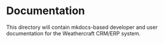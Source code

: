 # Documentation

This directory will contain mkdocs-based developer and user documentation for the Weathercraft CRM/ERP system.

